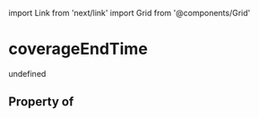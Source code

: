 import Link from 'next/link'
import Grid from '@components/Grid'

# coverageEndTime

undefined

## Property of



